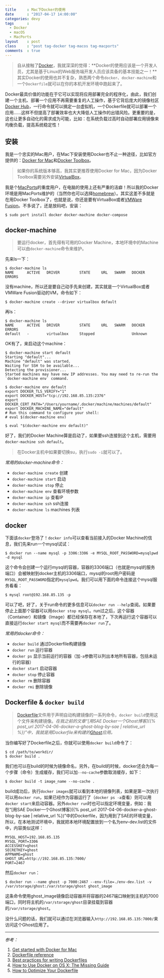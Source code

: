 ```yaml
---
title     : Mac下Docker的使用
date      : "2017-04-17 14:00:00"
categories: devy
tags      : 
  - Docker
  - macOS
  - MacPorts
layout    : post
class     : "post tag-docker tag-macos tag-macports"
comments  : true
---
```


> 自从接触了[Docker](https://www.docker.com/)，我就深深的觉得：**Docker的使用应该是一个开发人员，尤其是基于Linux的Web服务端开发人员应该具备的基本技能之一！**其实Docker的使用也并不复杂，熟悉两个命令`docker`、`docker-machine`和一个`Dockerfile`就可以在你的本机开发环境中跑起来了。

<!--more-->

Docker最具价值的功能在于它可以实现将应用部署完全的程序化，由此，我们创建一个主机、部署一个应用不再需要重复的人工操作，基于它背后庞大的镜像社区[Docker Hub](https://hub.docker.com/)，一行命令就可以搞定一台虚拟机，一个Dockerfile就可以部署一个应用……这样不但提高了部署效率也大大降低人工操作的出错风险。更重要的是，这也让更多自动化的需求成为可能，比如：在系统负载过高时自动部署应用镜像来均衡负载，提高系统稳定性！

## 安装

我是一个忠实的Mac用户，在Mac下安装使用Docker也不止一种途径，比如官方提供的：[Docker for Mac](https://www.docker.com/docker-mac)和[Docker Toolbox](https://www.docker.com/products/docker-toolbox)。
> 如果你的系统版本够高，我其实更推荐使用Docker for Mac，因为Docker Toolbox需要另外安装[VirtualBox](https://www.virtualbox.org/)。

我是个[MacPorts](https://www.macports.org/)的重度用户，在电脑的使用上还有严重的洁癖！所以我的Docker环境是用MacPorts维护的（当然你也可以选择[homebrew](https://brew.sh/)）。其实这差不多就是在用Docker Toolbox了，也就是说，你还是要有VirtuaBox或者[VMWare Fusion](http://www.vmware.com/products/fusion.html)。不多说了，还是放码吧，安装：

```shell
$ sudo port install docker docker-machine docker-compose
```

## docker-machine

> 要运行docker，首先得有可用的Docker Machine，本地环境中的Machine可以由`docker-machine`命令来维护。

先来ls一下：

```shell
$ docker-machine ls
NAME      ACTIVE   DRIVER         STATE     URL   SWARM   DOCKER    ERRORS
```

没有machine，所以还是要自己动手先来创建，其实就是一个VirtualBox或者VMWare Fusion驱动的VM，命令如下：

```shell
$ docker-machine create --driver virtualbox default
```

再ls：

```shell
$ docker-machine ls
NAME      ACTIVE   DRIVER         STATE     URL   SWARM   DOCKER    ERRORS
default   -        virtualbox     Stopped                 Unknown 
```

OK有了，来启动这个machine：

```shell
$ docker-machine start default
Starting "default"...
Machine "default" was started.
Waiting for SSH to be available...
Detecting the provisioner...
Started machines may have new IP addresses. You may need to re-run the `docker-machine env` command.

$ docker-machine env default
export DOCKER_TLS_VERIFY="1"
export DOCKER_HOST="tcp://192.168.85.135:2376"
export DOCKER_CERT_PATH="/Users/yourname/.docker/machine/machines/default"
export DOCKER_MACHINE_NAME="default"
# Run this command to configure your shell: 
# eval $(docker-machine env)

$ eval "$(docker-machine env default)"

```

好了，我们的Docker Machine算是启动了，如果要ssh连接到这个主机，需要用`docker-machine ssh default`。

> 在Docker主机中如果要切换su，执行`sudo -i`就可以了。

*常用的docker-machine命令：*

- `docker-machine create`  创建
- `docker-machine start` 启动
- `docker-machine stop` 停止
- `docker-machine env` 查看环境参数
- `docker-machine ip` 查看IP
- `docker-machine ssh` ssh连接
- `docker-machine ls` machines 列表

## docker

下面该`docker`登场了！`docker info`可以查看当前接入的Docker Machine的信息，我们先来run一个mysql试试：

```shell
$ docker run --name mysql -p 3306:3306 -e MYSQL_ROOT_PASSWORD=mysqlpwd -d mysql
```

这个命令会创建一个运行mysql的容器，容器的3306端口（也就是mysql的服务端口）会被映射到docker主机的3306端口，mysql的root用户密码是`MYSQL_ROOT_PASSWORD`指定的`mysqlpwd`。我们可以用下面的命令连接这个mysql服务看看：

```shell
$ mysql root@192.168.85.135 -p
```

可以了吧，好了，关于run命令的更多信息可以`docker run --help`查阅。如果要停止上面那个容器可以用`docker stop mysql`。run过之后，这个容器（Container）和镜像（Image）都已经保存在本地了，下次再运行这个容器可以直接运行`docker start mysql`而不需要再`docker run`了。

*常用的docker命令：*

- `docker build` 通过Dockerfile构建镜像
- `docker run` 运行容器
- `docker ps` 显示当前运行的容器（加`-a`参数可以列出本地所有容器，包括未运行的容器）
- `docker start` 启动容器
- `docker stop` 停止容器
- `docker rm` 删除容器
- `docker rmi` 删除镜像


## Dockerfile & `docker build`

> [Dockerfile](https://docs.docker.com/engine/reference/builder/)文件用于声明自动构建镜像的一系列命令，`docker build`使用这个文件来构建镜像。*在我之前的文章“[用SAE Docker一个Ghost博客]({% post_url 2017-04-06-docker-a-ghost-blog-by-sae | relative_url %})”中，我就是用Dockerfile来构建的[Ghost](https://ghost.org)应用。*

当你编写好了Dockerfile之后，你就可以使用`docker build`命令了：

```shell
$ cd /path/to/workdir/
$ docker build .
```

我们也可以在build的时候为镜像命名，另外，在build的时候，docker还会为每一个步骤（命令）生成缓存，我们可以加`--no-cache`参数取消缓存，如下：

```shell
$ docker build -t image_name --no-cache .
```

build成功后，执行`docker images`就可以看到本地的镜像列表，如果是第一次执行可以用`docker run`，如果已经作为容器运行了（`docker ps -a`查看）则可以用`docker start`来启动容器。另外`docker run`时也可以指定环境变量，例如：我在“[用SAE Docker一个Ghost博客]({% post_url 2017-04-06-docker-a-ghost-blog-by-sae | relative_url %})”中的Dockerfile，因为用到了SAE的环境变量，所以，在本地测试环境中，我就把本地环境配置放到一个名为env-dev.list的文件中，内容类似这样：

```
MYSQL_HOST=192.168.85.135
MYSQL_PORT=3306
ACCESSKEY=ghost
SECRETKEY=ghost
APPNAME=ghost
GHOST_URL=http://192.168.85.135:7000/
PORT=2467
```

然后`docker run`：

```shell
$ docker run --name ghost -p 7000:2467 --env-file=./env-dev.list -v /var/storage/ghost:/var/storage/ghost ghost_image
```

这条命令使用ghost_image镜像启动容器并将容器的2467端口映射到主机的7000端口，同时将主机的`/var/storage/ghost`目录挂载到容器的`/var/storage/ghost`。

没什么问题的话，我们就可以通过在浏览器输入`http://192.168.85.135:7000/`来访问这个Ghost应用了。



---

*参考：*

1. [Get started with Docker for Mac](https://docs.docker.com/docker-for-mac/)
2. [Dockerfile reference](https://docs.docker.com/engine/reference/builder/)
3. [Best practices for writing Dockerfiles](https://docs.docker.com/engine/userguide/eng-image/dockerfile_best-practices/)
4. [How to Use Docker on OS X: The Missing Guide](https://www.viget.com/articles/how-to-use-docker-on-os-x-the-missing-guide)
5. [How to Optimize Your Dockerfile](https://blog.tutum.co/2014/10/22/how-to-optimize-your-dockerfile/)
